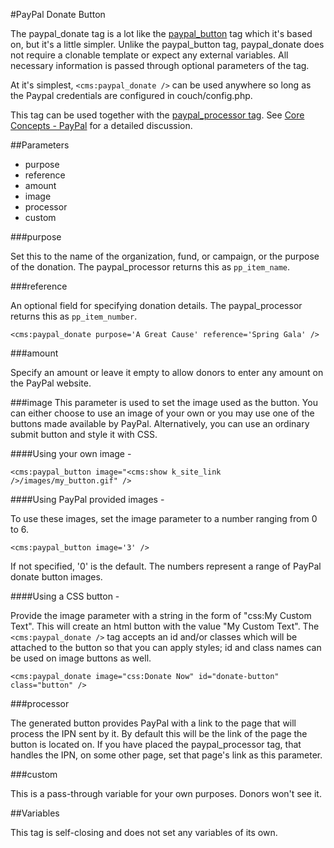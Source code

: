 #PayPal Donate Button

The paypal_donate tag is a lot like the [paypal_button](http://docs.couchcms.com/tags-reference/paypal_button.html) tag which it's based on, but it's a little simpler. Unlike the paypal_button tag, paypal_donate does not require a clonable template or expect any external variables. All necessary information is passed through optional parameters of the tag.


At it's simplest, `<cms:paypal_donate />` can be used anywhere so long as the Paypal credentials are configured in couch/config.php.

This tag can be used together with the [paypal_processor tag](http://docs.couchcms.com/tags-reference/paypal_processor.html). See [Core Concepts - PayPal](http://docs.couchcms.com/concepts/paypal.html) for a detailed discussion.

##Parameters
- purpose
- reference
- amount
- image
- processor
- custom

###purpose

Set this to the name of the organization, fund, or campaign, or the purpose of the donation. The paypal_processor returns this as `pp_item_name`.

###reference

An optional field for specifying donation details. The paypal_processor returns this as `pp_item_number`.


    <cms:paypal_donate purpose='A Great Cause' reference='Spring Gala' />

###amount

Specify an amount or leave it empty to allow donors to enter any amount on the PayPal website.

###image
This parameter is used to set the image used as the button.
You can either choose to use an image of your own or you may use one of the buttons made available by PayPal. Alternatively, you can use an ordinary submit button and style it with CSS.

####Using your own image -

	<cms:paypal_button image="<cms:show k_site_link />/images/my_button.gif" />

####Using PayPal provided images -

To use these images, set the image parameter to a number ranging from 0 to 6.

	<cms:paypal_button image='3' />

If not specified, '0' is the default. The numbers represent a range of PayPal donate button images.

####Using a CSS button -

Provide the image parameter with a string in the form of "css:My Custom Text". This will create an html button with the value "My Custom Text". The `<cms:paypal_donate />` tag accepts an id and/or classes which will be attached to the button so that you can apply styles; id and class names can be used on image buttons as well.

    <cms:paypal_donate image="css:Donate Now" id="donate-button" class="button" />

###processor

The generated button provides PayPal with a link to the page that will process the IPN sent by it. By default this will be the link of the page the button is located on. If you have placed the paypal_processor tag, that handles the IPN, on some other page, set that page's link as this parameter.

###custom

This is a pass-through variable for your own purposes. Donors won't see it. 

##Variables

This tag is self-closing and does not set any variables of its own.

